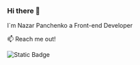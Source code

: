### Hi there 👋

I`m Nazar Panchenko a Front-end Developer

📫 Reach me out!

![Static Badge](https://img.shields.io/badge/%20%20linkedin-blue?style=flat&logo=linkedin&cacheSeconds=https%3A%2F%2Fwww.linkedin.com%2Fin%2Fnazar-panchenko-b895932b4%2F&link=https%3A%2F%2Fwww.linkedin.com%2Fin%2Fnazar-panchenko-b895932b4%2F)
